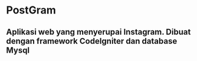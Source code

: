 # PostGram
## Aplikasi web yang menyerupai Instagram. Dibuat dengan framework CodeIgniter dan database Mysql
